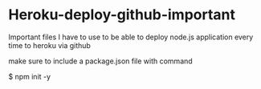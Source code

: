 # Heroku-deploy-github-important
Important files I have to use to be able to deploy node.js application every time to heroku via github

make sure to include a package.json file with command

 $ npm init -y
